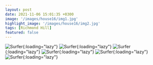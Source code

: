 ```yaml
---
layout: post
date: 2021-11-06 15:01:35 +0300
image: '/images/house16/img1.jpg'
highlight_image: '/images/house16/img2.jpg'
tags: [Richmond Hill]
featured: false
---
```


![Surfer]({{site.baseurl}}/images/house16/img3.jpg){:loading="lazy"}
![Surfer]({{site.baseurl}}/images/house16/img4.jpg){:loading="lazy"}
![Surfer]({{site.baseurl}}/images/house16/img5.jpg){:loading="lazy"}
![Surfer]({{site.baseurl}}/images/house16/img6.jpg){:loading="lazy"}
![Surfer]({{site.baseurl}}/images/house16/img7.jpg){:loading="lazy"}
![Surfer]({{site.baseurl}}/images/house16/img8.jpg){:loading="lazy"} 